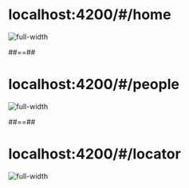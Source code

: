 <!-- .slide -->
# localhost:4200/#/home

![full-width](assets/images/school/navigation/navigation_home.png)

##==##
<!-- .slide -->
# localhost:4200/#/people
![full-width](assets/images/school/navigation/navigation_list.png)

##==##
<!-- .slide -->
# localhost:4200/#/locator
![full-width](assets/images/school/navigation/navigation_locator.png)


